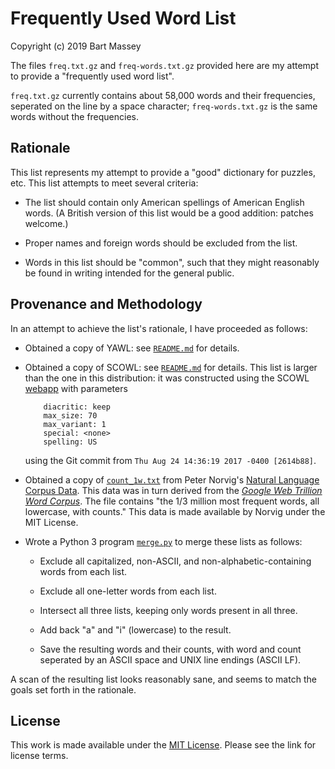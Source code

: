 # Frequently Used Word List
Copyright (c) 2019 Bart Massey

The files `freq.txt.gz` and `freq-words.txt.gz` provided
here are my attempt to provide a "frequently used word
list".

`freq.txt.gz` currently contains about 58,000 words and
their frequencies, seperated on the line by a space
character; `freq-words.txt.gz` is the same words without the
frequencies.

## Rationale

This list represents my attempt to provide a "good"
dictionary for puzzles, etc. This list attempts to meet
several criteria:

* The list should contain only American spellings of
  American English words. (A British version of this list
  would be a good addition: patches welcome.)

* Proper names and foreign words should be excluded from the
  list.

* Words in this list should be "common", such that they
  might reasonably be found in writing intended for the
  general public.

## Provenance and Methodology

In an attempt to achieve the list's rationale, I have
proceeded as follows:

* Obtained a copy of YAWL: see [`README.md`](README.md) for
  details.

* Obtained a copy of SCOWL: see [`README.md`](README.md) for
  details. This list is larger than the one in this
  distribution: it was constructed using the SCOWL
  [webapp](http://app.aspell.net/create) with parameters

          diacritic: keep
          max_size: 70
          max_variant: 1
          special: <none>
          spelling: US

  using the Git commit from `Thu Aug 24 14:36:19 2017 -0400
  [2614b88]`.


* Obtained a copy of
  [`count_1w.txt`](http://norvig.com/ngrams/count_1w.txt)
  from Peter Norvig's
  [Natural Language Corpus Data](http://norvig.com/ngrams/). This
  data was in turn derived from the
  [*Google Web Trillion Word Corpus*](http://tinyurl.com/ngrams).
  The file contains "the 1/3 million most frequent words,
  all lowercase, with counts."  This data is made available
  by Norvig under the MIT License.

* Wrote a Python 3 program [`merge.py`](merge.py) to merge
  these lists as follows:

  * Exclude all capitalized, non-ASCII, and
    non-alphabetic-containing words from each list.
  
  * Exclude all one-letter words from each list.

  * Intersect all three lists, keeping only words present in
    all three.

  * Add back "a" and "i" (lowercase) to the result.

  * Save the resulting words and their counts, with word and
    count seperated by an ASCII space and UNIX line endings
    (ASCII LF).

A scan of the resulting list looks reasonably sane, and
seems to match the goals set forth in the rationale.

## License

This work is made available under the
[MIT License](https://opensource.org/licenses/mit-license.php). Please
see the link for license terms.
